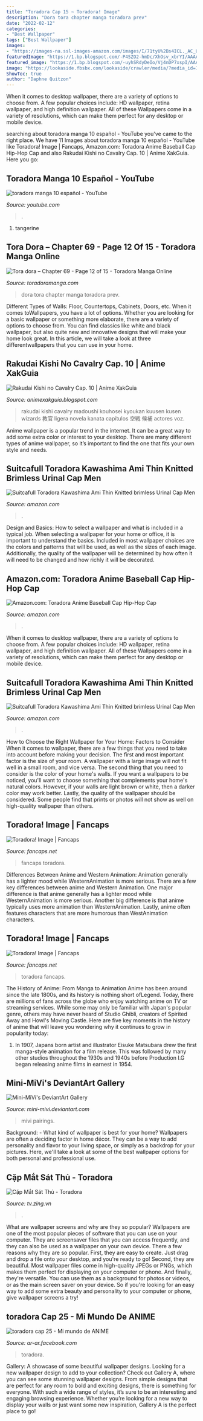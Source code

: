 ```yaml
---
title: "Toradora Cap 15 ~ Toradora! Image"
description: "Dora tora chapter manga toradora prev"
date: "2022-02-12"
categories:
- "Best Wallpaper"
tags: ["Best Wallpaper"]
images:
- "https://images-na.ssl-images-amazon.com/images/I/71tyU%2Bs4ICL._AC_UX679_.jpg"
featuredImage: "https://1.bp.blogspot.com/-P4SZO2-hmDc/XhOsv_xbrYI/AAAAAAABc8M/ApEQHXDdUf4fQq2QVouzbd569u2x6DOTACLcBGAsYHQ/s1600/12.jpeg"
featured_image: "https://1.bp.blogspot.com/-uyhSRdyDeIo/Vj4nDP7xspI/AAAAAAAAA0g/qzPWIueUfD0/s640/p6giwR5.png"
image: "https://lookaside.fbsbx.com/lookaside/crawler/media/?media_id=108546614251591"
ShowToc: true
author: "Daphne Quitzon"
---
```



When it comes to desktop wallpaper, there are a variety of options to choose from. A few popular choices include: HD wallpaper, retina wallpaper, and high definition wallpaper. All of these Wallpapers come in a variety of resolutions, which can make them perfect for any desktop or mobile device. 

	

		
searching about toradora manga 10 español - YouTube you've came to the right place. We have 11 Images about toradora manga 10 español - YouTube like Toradora! Image | Fancaps, Amazon.com: Toradora Anime Baseball Cap Hip-Hop Cap and also Rakudai Kishi no Cavalry Cap. 10 | Anime XakGuia. Here you go:
		
    
## Toradora Manga 10 Español - YouTube

<img loading=lazy src="https://i.ytimg.com/vi/Owp6Fe4uEMk/hqdefault.jpg" onerror="this.onerror=null;this.src='https://tse1.mm.bing.net/th?id=OIP.Hg19v1fJqWwj2xrE4JSWMQHaFj&amp;pid=15.1';" alt="toradora manga 10 español - YouTube">

_Source: youtube.com_

>. 

	

1. tangerine 

    
## Tora Dora – Chapter 69 - Page 12 Of 15 - Toradora Manga Online

<img loading=lazy src="https://1.bp.blogspot.com/-P4SZO2-hmDc/XhOsv_xbrYI/AAAAAAABc8M/ApEQHXDdUf4fQq2QVouzbd569u2x6DOTACLcBGAsYHQ/s1600/12.jpeg" onerror="this.onerror=null;this.src='https://tse2.mm.bing.net/th?id=OIP.kl9D8cc9AskowOk-EWhEAwHaKj&amp;pid=15.1';" alt="Tora dora – Chapter 69 - Page 12 of 15 - Toradora Manga Online">

_Source: toradoramanga.com_

>dora tora chapter manga toradora prev. 

	

Different Types of Walls: Floor, Countertops, Cabinets, Doors, etc.
When it comes toWallpapers, you have a lot of options. Whether you are looking for a basic wallpaper or something more elaborate, there are a variety of options to choose from. You can find classics like white and black wallpaper, but also quite new and innovative designs that will make your home look great. In this article, we will take a look at three differentwallpapers that you can use in your home.

    
## Rakudai Kishi No Cavalry Cap. 10 | Anime XakGuia

<img loading=lazy src="https://1.bp.blogspot.com/-uyhSRdyDeIo/Vj4nDP7xspI/AAAAAAAAA0g/qzPWIueUfD0/s640/p6giwR5.png" onerror="this.onerror=null;this.src='https://tse1.mm.bing.net/th?id=OIP.-lw58RmJ5trWCxYhaIP-VAHaFS&amp;pid=15.1';" alt="Rakudai Kishi no Cavalry Cap. 10 | Anime XakGuia">

_Source: animexakguia.blogspot.com_

>rakudai kishi cavalry madoushi kouhosei kyoukan kuusen kusen wizards 教官 ligera novela kanata capítulos 空戦 候補 actores voz. 

	

Anime wallpaper is a popular trend in the internet. It can be a great way to add some extra color or interest to your desktop. There are many different types of anime wallpaper, so it’s important to find the one that fits your own style and needs.

    
## Suitcafull Toradora Kawashima Ami Thin Knitted Brimless Urinal Cap Men

<img loading=lazy src="https://images-na.ssl-images-amazon.com/images/I/71sSfnKeAnL._AC_UX569_.jpg" onerror="this.onerror=null;this.src='https://tse2.mm.bing.net/th?id=OIP.ZvK8ES0TPaejoDqDWHO3wgHaHX&amp;pid=15.1';" alt="Suitcafull Toradora Kawashima Ami Thin Knitted brimless Urinal Cap Men">

_Source: amazon.com_

>. 

	

Design and Basics: How to select a wallpaper and what is included in a typical job.
When selecting a wallpaper for your home or office, it is important to understand the basics. Included in most wallpaper choices are the colors and patterns that will be used, as well as the sizes of each image. Additionally, the quality of the wallpaper will be determined by how often it will need to be changed and how richly it will be decorated.

    
## Amazon.com: Toradora Anime Baseball Cap Hip-Hop Cap

<img loading=lazy src="https://images-na.ssl-images-amazon.com/images/I/71tyU%2Bs4ICL._AC_UX679_.jpg" onerror="this.onerror=null;this.src='https://tse2.mm.bing.net/th?id=OIP.MoU8AjK8-1PLcc2nSjHr4gHaGQ&amp;pid=15.1';" alt="Amazon.com: Toradora Anime Baseball Cap Hip-Hop Cap">

_Source: amazon.com_

>. 

	

When it comes to desktop wallpaper, there are a variety of options to choose from. A few popular choices include: HD wallpaper, retina wallpaper, and high definition wallpaper. All of these Wallpapers come in a variety of resolutions, which can make them perfect for any desktop or mobile device. 

    
## Suitcafull Toradora Kawashima Ami Thin Knitted Brimless Urinal Cap Men

<img loading=lazy src="https://images-na.ssl-images-amazon.com/images/I/71sSfnKeAnL._AC_UX466_.jpg" onerror="this.onerror=null;this.src='https://tse1.mm.bing.net/th?id=OIP.Kj4mNx2rZYzkbeu0mSszDAAAAA&amp;pid=15.1';" alt="Suitcafull Toradora Kawashima Ami Thin Knitted brimless Urinal Cap Men">

_Source: amazon.com_

>. 

	

How to Choose the Right Wallpaper for Your Home: Factors to Consider
When it comes to wallpaper, there are a few things that you need to take into account before making your decision. The first and most important factor is the size of your room. A wallpaper with a large image will not fit well in a small room, and vice versa. 
The second thing that you need to consider is the color of your home's walls. If you want a wallpapers to be noticed, you'll want to choose something that complements your home's natural colors. However, if your walls are light brown or white, then a darker color may work better. 
Lastly, the quality of the wallpaper should be considered. Some people find that prints or photos will not show as well on high-quality wallpaper than others.

    
## Toradora! Image | Fancaps

<img loading=lazy src="https://cdni.fancaps.net/file/fancaps-animeimages/1289086.jpg" onerror="this.onerror=null;this.src='https://tse4.mm.bing.net/th?id=OIP.hBWpEbpCiRTFqgvfuWqSCgHaEK&amp;pid=15.1';" alt="Toradora! Image | Fancaps">

_Source: fancaps.net_

>fancaps toradora. 

	

Differences Between Anime and Western Animation: Animation generally has a lighter mood while WesternAnimation is more serious.
There are a few key differences between anime and Western Animation. One major difference is that anime generally has a lighter mood while WesternAnimation is more serious. Another big difference is that anime typically uses more animation than WesternAnimation. Lastly, anime often features characters that are more humorous than WestAnimation characters.

    
## Toradora! Image | Fancaps

<img loading=lazy src="https://cdni.fancaps.net/file/fancaps-animeimages/1290370.jpg" onerror="this.onerror=null;this.src='https://tse1.mm.bing.net/th?id=OIP.d_UHOEREMJA2c8j1HNBUdwHaEK&amp;pid=15.1';" alt="Toradora! Image | Fancaps">

_Source: fancaps.net_

>toradora fancaps. 

	

The History of Anime: From Manga to Animation
Anime has been around since the late 1800s, and its history is nothing short ofLegend. Today, there are millions of fans across the globe who enjoy watching anime on TV or streaming services. While some may only be familiar with Japan's popular genre, others may have never heard of Studio Ghibli, creators of Spirited Away and Howl's Moving Castle. Here are five key moments in the history of anime that will leave you wondering why it continues to grow in popularity today:
1) In 1907, Japans born artist and illustrator Eisuke Matsubara drew the first manga-style animation for a film release. This was followed by many other studios throughout the 1930s and 1940s before Production I.G began releasing anime films in earnest in 1954.

    
## Mini-MiVi&#039;s DeviantArt Gallery

<img loading=lazy src="https://orig00.deviantart.net/02f5/f/2009/200/1/6/cos__trickster_by_mini_mivi.jpg" onerror="this.onerror=null;this.src='https://tse3.mm.bing.net/th?id=OIP.JUIf9UihxYJTV30BhXk8dAHaEm&amp;pid=15.1';" alt="Mini-MiVi&#039;s DeviantArt Gallery">

_Source: mini-mivi.deviantart.com_

>mivi pairings. 

	

Background: - What kind of wallpaper is best for your home?
Wallpapers are often a deciding factor in home décor. They can be a way to add personality and flavor to your living space, or simply as a backdrop for your pictures. Here, we'll take a look at some of the best wallpaper options for both personal and professional use.

    
## Cặp Mắt Sát Thủ - Toradora

<img loading=lazy src="https://zingtv-photo.zadn.vn/tv_media_225_126/2016/0602/a2/b18f0cb80aecad986f88d444c32bcc1c_1464857464.jpg" onerror="this.onerror=null;this.src='https://tse2.mm.bing.net/th?id=OIP.EcQjgNnkmUCtRbkpjpXNGQAAAA&amp;pid=15.1';" alt="Cặp Mắt Sát Thủ - Toradora">

_Source: tv.zing.vn_

>. 

	

What are wallpaper screens and why are they so popular?
Wallpapers are one of the most popular pieces of software that you can use on your computer. They are screensaver files that you can access frequently, and they can also be used as a wallpaper on your own device. There a few reasons why they are so popular. First, they are easy to create. Just drag and drop a file onto your desktop, and you're ready to go! Second, they are beautiful. Most wallpaper files come in high-quality JPEGs or PNGs, which makes them perfect for displaying on your computer or phone. And finally, they're versatile. You can use them as a background for photos or videos, or as the main screen saver on your device. So if you're looking for an easy way to add some extra beauty and personality to your computer or phone, give wallpaper screens a try!

    
## ‪toradora Cap 25 - Mi Mundo De ANIME‬

<img loading=lazy src="https://lookaside.fbsbx.com/lookaside/crawler/media/?media_id=108546614251591" onerror="this.onerror=null;this.src='https://tse1.mm.bing.net/th?id=OIP.QdaZN34O-q2NrPUlah-KqQHaHZ&amp;pid=15.1';" alt="‪toradora cap 25 - Mi mundo de ANIME‬">

_Source: ar-ar.facebook.com_

>toradora. 

	

Gallery: A showcase of some beautiful wallpaper designs.
Looking for a new wallpaper design to add to your collection? Check out Gallery A, where you can see some stunning wallpaper designs. From simple designs that are perfect for any room to bold and exciting designs, there is something for everyone. With such a wide range of styles, it’s sure to be an interesting and engaging browsing experience. Whether you’re looking for a new way to display your walls or just want some new inspiration, Gallery A is the perfect place to go!





	
	
